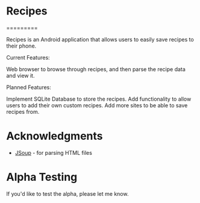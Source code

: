 # Recipes
=========

Recipes is an Android application that allows users to easily save recipes to their phone. 

Current Features:

Web browser to browse through recipes, and then parse the recipe data and view it.

Planned Features:

Implement SQLite Database to store the recipes.
Add functionality to allow users to add their own custom recipes.
Add more sites to be able to save recipes from.


# Acknowledgments

* [JSoup](http://jsoup.org) - for parsing HTML files

# Alpha Testing

If you'd like to test the alpha, please let me know. 
